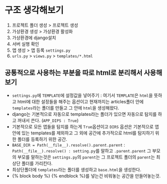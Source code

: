 # 구조 생각해보기

1. 프로젝트 폴더 생성 > 프로젝트 생성
2. 가상환경 생성 > 가상환경 활성화
3. 가상환경에 django설치
4. 서버 실행 확인
5. 앱 생성 > 앱 등록 `settings.py`
6. `urls.py` > `views.py` > `templates/*.html`

## 공통적으로 사용하는 부분을 따로 html로 분리해서 사용해보기
- `settings.py`에 `TEMPLATE`에 설정값을 넣어주기
: 여기서 `TEMPLATE`은 `html`을 뜻하고 html에 대한 설정들을 해주는 옵션이고 현재까지는 articles폴더 안에 `templates`라는 폴더를 만들고 그 안에 `html`을 생성해왔다.
- django는 기본적으로 자동으로 templates라는 폴더가 있으면 자동으로 탐지를 하고 꺼내서 쓴다. (`APP_DIPS : True`)
- 기본적으로 모든 앱들을 탐지를 하는게 `True`옵션이고 `DIRS` 옵션은 기본적으로 앱 안에 있는 templates를 제외하고 그 외에 공간에 추가적으로 html를 탐지하기 위한 폴더를 등록하기 위한 공간.
- `BASE_DIR = Path(__file__).resolve().parent.parent` : `Path(__file__).resolve() : setting.py`를 말하고 `.parent.parent` 그 부모의 부모를 말하는것은 `settings.py`의 `parent`는 그 프로젝트 폴더의 `parent`는 최상단 폴더를 가리킨다.
- 최상단폴더에 `templates`라는 폴더를 생성하고 `base.html`을 생성한다.
- {% block body %} {% endblock %}를 넣는건 비워놓는 공간을 만들어놓는것.
